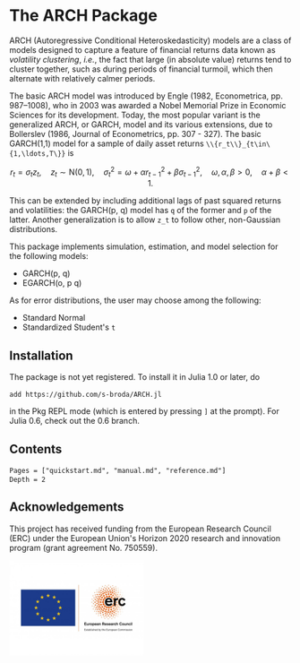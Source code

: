 # The ARCH Package

ARCH (Autoregressive Conditional Heteroskedasticity) models are a class of models designed to capture a feature of financial returns data known as *volatility clustering*, *i.e.*, the fact that large (in absolute value) returns tend to cluster together, such as during periods of financial turmoil, which then alternate with relatively calmer periods.

The basic ARCH model was introduced by Engle (1982, Econometrica, pp. 987–1008), who in 2003 was awarded a Nobel Memorial Prize in Economic Sciences for its development. Today, the most popular variant is the generalized ARCH, or GARCH, model and its various extensions, due to Bollerslev (1986, Journal of Econometrics, pp. 307 - 327). The basic GARCH(1,1) model for a sample of daily asset returns ``\\{r_t\\}_{t\in\{1,\ldots,T\}}`` is

```math
r_t=\sigma_tz_t,\quad z_t\sim\mathrm{N}(0,1),\quad
\sigma_t^2=\omega+\alpha r_{t-1}^2+\beta \sigma_{t-1}^2,\quad \omega, \alpha, \beta>0,\quad \alpha+\beta<1.
```

This can be extended by including additional lags of past squared returns and volatilities: the GARCH(p, q) model  has ``q`` of the former and ``p`` of the latter. Another generalization is to allow  ``z_t`` to follow other, non-Gaussian distributions.

This package implements simulation, estimation, and model selection for the following models:

  * GARCH(p, q)
  * EGARCH(o, p q)

As for error distributions, the user may choose among the following:

  * Standard Normal
  * Standardized Student's ``t``

## Installation

The package is not yet registered. To install it in Julia 1.0 or later, do

```
add https://github.com/s-broda/ARCH.jl
```

in the Pkg REPL mode (which is entered by pressing `]` at the prompt).
For Julia 0.6, check out the 0.6 branch.
## Contents
```@contents
Pages = ["quickstart.md", "manual.md", "reference.md"]
Depth = 2
```

## Acknowledgements

This project has received funding from the European Research Council (ERC) under the European Union's Horizon 2020 research and innovation program (grant agreement No. 750559).

<img src="assets/LOGO_ERC-FLAG_EU_.jpg" width="240">
